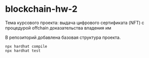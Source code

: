 # blockchain-hw-2
Тема курсового проекта: выдача цифрового сертификата (NFT) с процедурой offchain доказательства владения им

В репозиторий добавлена базовая структура проекта. 
```
npx hardhat compile
npx hardhat test
```
